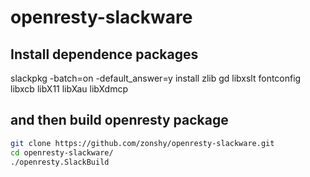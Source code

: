 # openresty-slackware

## Install dependence packages

slackpkg -batch=on -default_answer=y install zlib gd libxslt fontconfig libxcb libX11 libXau libXdmcp

## and then build openresty package

```bash
git clone https://github.com/zonshy/openresty-slackware.git
cd openresty-slackware/
./openresty.SlackBuild
```
